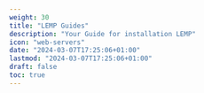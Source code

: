 ```yaml
---
weight: 30
title: "LEMP Guides"
description: "Your Guide for installation LEMP"
icon: "web-servers"
date: "2024-03-07T17:25:06+01:00"
lastmod: "2024-03-07T17:25:06+01:00"
draft: false
toc: true
---
```

